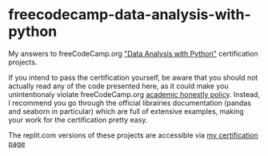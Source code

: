 # freecodecamp-data-analysis-with-python
My answers to freeCodeCamp.org ["Data Analysis with Python"](https://www.freecodecamp.org/learn/data-analysis-with-python) certification projects.

If you intend to pass the certification yourself, be aware that you should not actually read any of the code presented here, as it could make you unintentionaly violate freeCodeCamp.org [academic honestly policy](https://www.freecodecamp.org/news/academic-honesty-policy/). Instead, I recommend you go through the official librairies documentation (pandas and seaborn in particular) which are full of extensive examples, making your work for the certification pretty easy.

The replit.com versions of these projects are accessible via [my certification page](https://www.freecodecamp.org/certification/sathvika442/data-analysis-with-python-v7)

